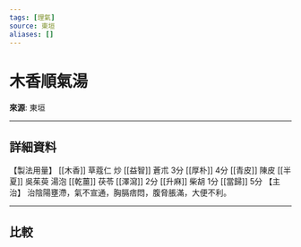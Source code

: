 ```yaml
---
tags: [理氣]
source: 東垣
aliases: []
---
```


# 木香順氣湯

**來源**: 東垣  

---

## 詳細資料
【製法用量】 [[木香]] 草蔻仁
炒 [[益智]] 蒼朮
3分 [[厚朴]] 4分 [[青皮]] 陳皮 [[半夏]] 吳茱萸
湯泡 [[乾薑]] 茯苓 [[澤瀉]] 2分 [[升麻]] 柴胡
1分 [[當歸]] 5分
【主治】
治陰陽壅滯，氣不宣通，胸膈痞悶，腹脅脹滿，大便不利。

---

## 比較
